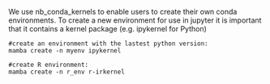 We use nb_conda_kernels to enable users to create their own conda environments. To create a new environment for use in jupyter it is important that it contains a kernel package (e.g. ipykernel for Python)

```
#create an environment with the lastest python version:
mamba create -n myenv ipykernel
```

```
#create R environment:
mamba create -n r_env r-irkernel
```
